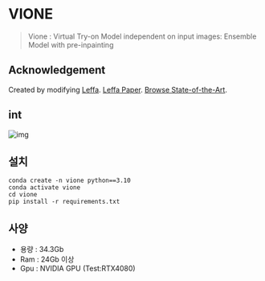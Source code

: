 # VIONE
> Vione : Virtual Try-on Model independent on input images: Ensemble Model with pre-inpainting

## Acknowledgement
Created by modifying [Leffa](https://github.com/franciszzj/LEFFA).
[Leffa Paper](https://arxiv.org/pdf/2412.08486).
[Browse State-of-the-Art](https://paperswithcode.com/sota/virtual-try-on-on-viton-hd).

## int
![img](https://github.com/DevChoco/VIONE/blob/main/github_img/main.png)

## 설치
```
conda create -n vione python==3.10
conda activate vione
cd vione
pip install -r requirements.txt
```

## 사양
- 용량 : 34.3Gb
- Ram : 24Gb 이상
- Gpu : NVIDIA GPU (Test:RTX4080)



